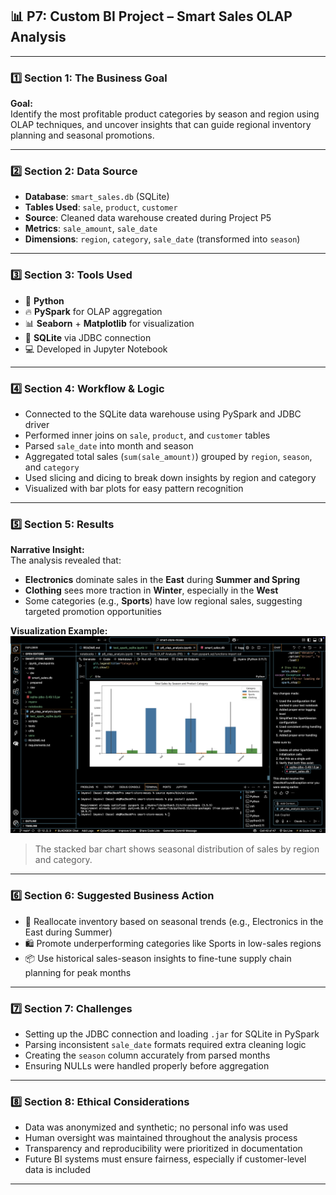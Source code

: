 ## 📊 P7: Custom BI Project – Smart Sales OLAP Analysis

---

### 1️⃣ Section 1: The Business Goal  
**Goal:**  
Identify the most profitable product categories by season and region using OLAP techniques, and uncover insights that can guide regional inventory planning and seasonal promotions.

---

### 2️⃣ Section 2: Data Source  
- **Database**: `smart_sales.db` (SQLite)  
- **Tables Used**: `sale`, `product`, `customer`  
- **Source**: Cleaned data warehouse created during Project P5  
- **Metrics**: `sale_amount`, `sale_date`  
- **Dimensions**: `region`, `category`, `sale_date` (transformed into `season`)

---

### 3️⃣ Section 3: Tools Used  
- 🐍 **Python**  
- 🔥 **PySpark** for OLAP aggregation  
- 📊 **Seaborn** + **Matplotlib** for visualization  
- 💾 **SQLite** via JDBC connection  
- 💻 Developed in Jupyter Notebook

---

### 4️⃣ Section 4: Workflow & Logic  
- Connected to the SQLite data warehouse using PySpark and JDBC driver  
- Performed inner joins on `sale`, `product`, and `customer` tables  
- Parsed `sale_date` into month and season  
- Aggregated total sales (`sum(sale_amount)`) grouped by `region`, `season`, and `category`  
- Used slicing and dicing to break down insights by region and category  
- Visualized with bar plots for easy pattern recognition

---

### 5️⃣ Section 5: Results  

**Narrative Insight:**  
The analysis revealed that:  
- **Electronics** dominate sales in the **East** during **Summer and Spring**  
- **Clothing** sees more traction in **Winter**, especially in the **West**  
- Some categories (e.g., **Sports**) have low regional sales, suggesting targeted promotion opportunities  

**Visualization Example:**  
![Sales by Category and Season](assets/seasonal-sales-chart.png)

> The stacked bar chart shows seasonal distribution of sales by region and category.

---

### 6️⃣ Section 6: Suggested Business Action  
- 🔄 Reallocate inventory based on seasonal trends (e.g., Electronics in the East during Summer)  
- 🛍️ Promote underperforming categories like Sports in low-sales regions  
- 📦 Use historical sales-season insights to fine-tune supply chain planning for peak months  

---

### 7️⃣ Section 7: Challenges  
- Setting up the JDBC connection and loading `.jar` for SQLite in PySpark  
- Parsing inconsistent `sale_date` formats required extra cleaning logic  
- Creating the `season` column accurately from parsed months  
- Ensuring NULLs were handled properly before aggregation

---

### 8️⃣ Section 8: Ethical Considerations  
- Data was anonymized and synthetic; no personal info was used  
- Human oversight was maintained throughout the analysis process  
- Transparency and reproducibility were prioritized in documentation  
- Future BI systems must ensure fairness, especially if customer-level data is included

---
